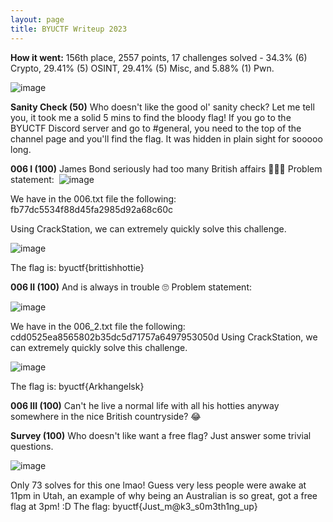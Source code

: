 ```yaml
---
layout: page
title: BYUCTF Writeup 2023
---
```


**How it went:**
156th place, 2557 points, 17 challenges solved - 34.3% (6) Crypto, 29.41% (5) OSINT, 29.41% (5) Misc, and 5.88% (1) Pwn.

![image](https://github.com/DeVargnes/devargnes.github.io/assets/139235681/a33e45cc-f76b-4cda-8e15-5f32ea256285)




**Sanity Check (50)**
Who doesn't like the good ol' sanity check? Let me tell you, it took me a solid 5 mins to find the bloody flag!
If you go to the BYUCTF Discord server and go to #general, you need to the top of the channel page and you'll find the flag. It was hidden in plain sight for sooooo long. 


**006 I (100)**
James Bond seriously had too many British affairs 🤦🏻‍♀️
Problem statement:
​​
![image](https://github.com/DeVargnes/devargnes.github.io/assets/139235681/3345cfad-9ea4-45ba-9718-915ca1207f9f)


We have in the 006.txt file the following: fb77dc5534f88d45fa2985d92a68c60c 

Using CrackStation, we can extremely quickly solve this challenge.

![image](https://github.com/DeVargnes/devargnes.github.io/assets/139235681/d929016c-ebe5-492b-949e-c418fe2dd1e5)

The flag is: byuctf{brittishhottie}


**006 II (100)**
And is always in trouble 🙄
Problem statement:

![image](https://github.com/DeVargnes/devargnes.github.io/assets/139235681/0810466b-825a-4598-9149-af0e73903c9d)

We have in the 006_2.txt file the following: cdd0525ea8565802b35dc5d71757a6497953050d
Using CrackStation, we can extremely quickly solve this challenge.

![image](https://github.com/DeVargnes/devargnes.github.io/assets/139235681/e0d84f2d-7ff2-4930-9e71-ea085477b7ba)

The flag is: byuctf{Arkhangelsk}

 
**006 III (100)**
Can't he live a normal life with all his hotties anyway somewhere in the nice British countryside? 😂



















**Survey (100)**
Who doesn't like want a free flag? Just answer some trivial questions.

​​![image](https://github.com/DeVargnes/devargnes.github.io/assets/139235681/f825b5a6-ccd5-43a9-b28f-541c38c0259c)

Only 73 solves for this one lmao! Guess very less people were awake at 11pm in Utah, an example of why being an Australian is so great, got a free flag at 3pm! :D
The flag: byuctf{Just_m@k3_s0m3th1ng_up}

